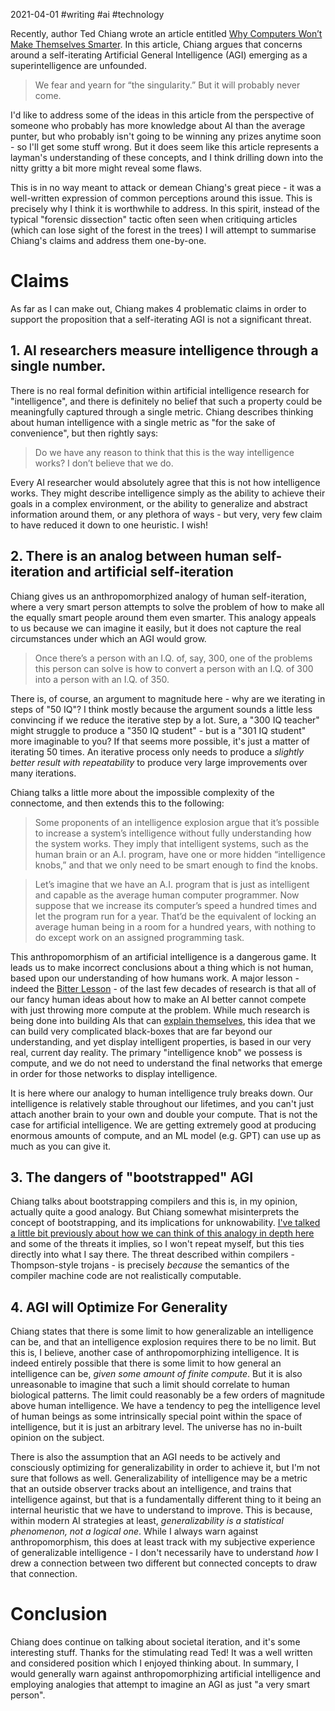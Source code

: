 2021-04-01 #writing #ai #technology

Recently, author Ted Chiang wrote an article entitled [Why Computers Won’t Make Themselves Smarter](https://www.newyorker.com/culture/annals-of-inquiry/why-computers-wont-make-themselves-smarter). In this article, Chiang argues that concerns around a self-iterating Artificial General Intelligence (AGI) emerging as a superintelligence are unfounded.

> We fear and yearn for “the singularity.” But it will probably never come.

I'd like to address some of the ideas in this article from the perspective of someone who probably has more knowledge about AI than the average punter, but who probably isn't going to be winning any prizes anytime soon - so I'll get some stuff wrong. But it does seem like this article represents a layman's understanding of these concepts, and I think drilling down into the nitty gritty a bit more might reveal some flaws.

This is in no way meant to attack or demean Chiang's great piece - it was a well-written expression of common perceptions around this issue. This is precisely why I think it is worthwhile to address. In this spirit, instead of the typical "forensic dissection" tactic often seen when critiquing articles (which can lose sight of the forest in the trees) I will attempt to summarise Chiang's claims and address them one-by-one.

# Claims

As far as I can make out, Chiang makes 4 problematic claims in order to support the proposition that a self-iterating AGI is not a significant threat.

## 1. AI researchers measure intelligence through a single number.

There is no real formal definition within artificial intelligence research for "intelligence", and there is definitely no belief that such a property could be meaningfully captured through a single metric. Chiang describes thinking about human intelligence with a single metric as "for the sake of convenience", but then rightly says:

> Do we have any reason to think that this is the way intelligence works? I don’t believe that we do.

Every AI researcher would absolutely agree that this is not how intelligence works. They might describe intelligence simply as the ability to achieve their goals in a complex environment, or the ability to generalize and abstract information around them, or any plethora of ways - but very, very few claim to have reduced it down to one heuristic. I wish!

## 2. There is an analog between human self-iteration and artificial self-iteration

Chiang gives us an anthropomorphized analogy of human self-iteration, where a very smart person attempts to solve the problem of how to make all the equally smart people around them even smarter. This analogy appeals to us because we can imagine it easily, but it does not capture the real circumstances under which an AGI would grow.

> Once there’s a person with an I.Q. of, say, 300, one of the problems this person can solve is how to convert a person with an I.Q. of 300 into a person with an I.Q. of 350.

There is, of course, an argument to magnitude here - why are we iterating in steps of "50 IQ"? I think mostly because the argument sounds a little less convincing if we reduce the iterative step by a lot. Sure, a "300 IQ teacher" might struggle to produce a "350 IQ student" - but is a "301 IQ student" more imaginable to you? If that seems more possible, it's just a matter of iterating 50 times. An iterative process only needs to produce a *slightly better result with repeatability* to produce very large improvements over many iterations.

Chiang talks a little more about the impossible complexity of the connectome, and then extends this to the following:

> Some proponents of an intelligence explosion argue that it’s possible to increase a system’s intelligence without fully understanding how the system works. They imply that intelligent systems, such as the human brain or an A.I. program, have one or more hidden “intelligence knobs,” and that we only need to be smart enough to find the knobs.

> Let’s imagine that we have an A.I. program that is just as intelligent and capable as the average human computer programmer. Now suppose that we increase its computer’s speed a hundred times and let the program run for a year. That’d be the equivalent of locking an average human being in a room for a hundred years, with nothing to do except work on an assigned programming task.

This anthropomorphism of an artificial intelligence is a dangerous game. It leads us to make incorrect conclusions about a thing which is not human, based upon our understanding of how humans work. A major lesson - indeed the [Bitter Lesson](http://incompleteideas.net/IncIdeas/BitterLesson.html) - of the last few decades of research is that all of our fancy human ideas about how to make an AI better cannot compete with just throwing more compute at the problem. While much research is being done into building AIs that can [explain themselves](https://en.wikipedia.org/wiki/Explainable_artificial_intelligence), this idea that we can build very complicated black-boxes that are far beyond our understanding, and yet display intelligent properties, is based in our very real, current day reality. The primary "intelligence knob" we possess is compute, and we do not need to understand the final networks that emerge in order for those networks to display intelligence.

It is here where our analogy to human intelligence truly breaks down. Our intelligence is relatively stable throughout our lifetimes, and you can't just attach another brain to your own and double your compute. That is not the case for artificial intelligence. We are getting extremely good at producing enormous amounts of compute, and an ML model (e.g. GPT) can use up as much as you can give it.

## 3. The dangers of "bootstrapped" AGI

Chiang talks about bootstrapping compilers and this is, in my opinion, actually quite a good analogy. But Chiang somewhat misinterprets the concept of bootstrapping, and its implications for unknowability.  [I've talked a little bit previously about how we can think of this analogy in depth here](http://lrtw.net/blog/isaself-iteratingagivulnerabletothompson-styletrojans) and some of the threats it implies, so I won't repeat myself, but this ties directly into what I say there. The threat described within compilers - Thompson-style trojans - is precisely *because* the semantics of the compiler machine code are not realistically computable.

## 4. AGI will Optimize For Generality

Chiang states that there is some limit to how generalizable an intelligence can be, and that an intelligence explosion requires there to be no limit. But this is, I believe, another case of anthropomorphizing intelligence. It is indeed entirely possible that there is some limit to how general an intelligence can be, *given some amount of finite compute*. But it is also unreasonable to imagine that such a limit should correlate to human biological patterns. The limit could reasonably be a few orders of magnitude above human intelligence. We have a tendency to peg the intelligence level of human beings as some intrinsically special point within the space of intelligence, but it is just an arbitrary level. The universe has no in-built opinion on the subject.

There is also the assumption that an AGI needs to be actively and consciously optimizing for generalizability in order to achieve it, but I'm not sure that follows as well. Generalizability of intelligence may be a metric that an outside observer tracks about an intelligence, and trains that intelligence against, but that is a fundamentally different thing to it being an internal heuristic that we have to understand to improve. This is because, within modern AI strategies at least, *generalizability is a statistical phenomenon, not a logical one*. While I always warn against anthropomorphism, this does at least track with my subjective experience of generalizable intelligence - I don't necessarily have to understand *how* I drew a connection between two different but connected concepts to draw that connection.

# Conclusion

Chiang does continue on talking about societal iteration, and it's some interesting stuff. Thanks for the stimulating read Ted! It was a well written and considered position which I enjoyed thinking about. In summary, I would generally warn against anthropomorphizing artificial intelligence and employing analogies that attempt to imagine an AGI as just "a very smart person".


